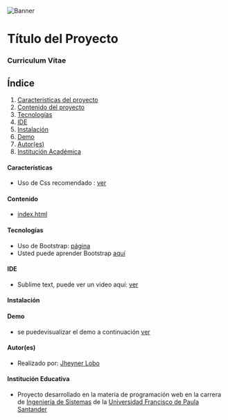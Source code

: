 ![Banner]()
# Título del Proyecto
### Curriculum Vitae

## Índice

1. [Características del proyecto](#características)
2. [Contenido del proyecto](#contenido)
3. [Tecnologías](#tecnologías)
4. [IDE](#ide)
5. [Instalación](#instalación)
6. [Demo](#demo)
7. [Autor(es)](#autores)
8. [Institución Académica](#institución-educativa)


#### Características
- Uso de Css recomendado : [ver](https://gitlab.com/Wolf21/my-curriculum/-/tree/master/css)
#### Contenido
- [index.html](https://gitlab.com/Wolf21/my-curriculum/-/tree/master/index.html)
#### Tecnologías
- Uso de Bootstrap: [página](https://getbootstrap.com/)
- Usted puede aprender Bootstrap [aquí](https://www.youtube.com/watch?v=-83eiJ9EaD4)
#### IDE
- Sublime text, puede ver un video aquí: [ver](https://www.youtube.com/watch?v=SVkR1ZkNusI)
#### Instalación
#### Demo
- se puedevisualizar el demo a continuación [ver](https://gitlab.com/Wolf21/my-curriculum)
#### Autor(es)
- Realizado por: [Jheyner Lobo](<jheyneralexanderld@ufps.edu.co>)
#### Institución Educativa
- Proyecto desarrollado en la materia de programación web en la carrera de [Ingeniería de Sistemas](https://ingsistemas.cloud.ufps.edu.co/) de la [Universidad Francisco de Paula Santander](https://ww2.ufps.edu.co/)
